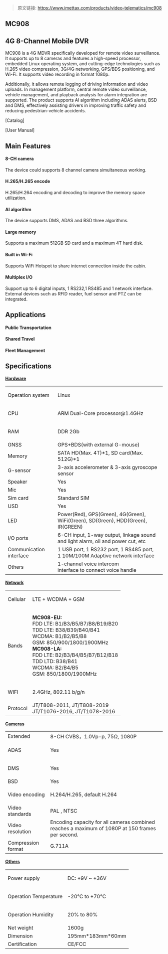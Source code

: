 > 原文链接: <https://www.imettax.com/products/video-telematics/mc908> 

 ## **MC908**​

## 4G 8-Channel Mobile DVR  

MC908 is a 4G MDVR specifically developed for remote video surveillance. It supports up to 8 cameras and features a high-speed processor, embedded Linux operating system, and cutting-edge technologies such as H.265 video compression, 3G/4G networking, GPS/BDS positioning, and Wi-Fi. It supports video recording in format 1080p.

Additionally, it allows remote logging of driving information and video uploads. In management platform, central remote video surveillance, vehicle management, and playback analysis for alarm integration are supported. The product supports AI algorithm including ADAS alerts, BSD and DMS, effectively assisting drivers in improving traffic safety and reducing pedestrian-vehicle accidents.  

[Catalog]

[User Manual]

## Main Features

#### 8-CH camera  

The device could supports 8 channel camera simultaneous working.  

#### H.265/H.265 encode  

H.265/H.264 encoding and decoding to improve the memory space utilization. 

#### AI algorithm  

The device supports DMS, ADAS and BSD three algorithms.  

#### Large memory  

Supports a maximum 512GB SD card and a maximum 4T hard disk.

#### Built in Wi-Fi  

Supports WiFi Hotspot to share internet connection inside the cabin.  

#### Multiplex I/O  

Support up to 6 digital inputs, 1 RS232,1 RS485 and 1 network interface. External devices such as RFID reader, fuel sensor and PTZ can be integrated.   

## Applications


#### Public Transportation


#### Shared Travel



#### Fleet Management

## Specifications

[**Hardware**](#)

<table class="table table-bordered o_table"><tbody><tr><td><p><span>Operation system</span><br></p></td><td><p><span>Linux</span><br></p></td></tr><tr><td><p><span>CPU</span><br></p></td><td><p><span>ARM Dual-Core processor@1.4GHz</span><br></p></td></tr><tr><td><p><span>RAM</span><br></p></td><td><p><span>DDR 2Gb</span></p></td></tr><tr><td><span>GNSS</span></td><td><span>GPS+BDS(with external G-mouse)</span><br></td></tr><tr><td><span>Memory</span></td><td><span>SATA HD(Max. 4T)*1, SD card(Max. 512G)*1</span><br></td></tr><tr><td><span>G-sensor</span><br></td><td><span>3-axis accelerometer &amp; 3-axis gyroscope sensor</span><br></td></tr><tr><td><span>Speaker</span><br></td><td><span>Yes</span></td></tr><tr><td><span>Mic</span><br></td><td><span>Yes</span></td></tr><tr><td><span>Sim card</span></td><td><span>Standard SIM</span></td></tr><tr><td><span>USD</span></td><td><span>Yes</span></td></tr><tr><td><span>LED</span><br></td><td><span>Power(Red), GPS(Green), 4G(Green), WiFi(Green), SD(Green), HDD(Green), IR(GREEN)</span><br></td></tr><tr><td><span>I/O ports</span></td><td><span>6-CH input, 1-way output, linkage sound and light alarm, oil and power cut, etc</span><br></td></tr><tr><td><span>Communication interface</span></td><td><span>1 USB port, 1 RS232 port, 1 RS485 port,</span><br><span>1 10M/100M Adaptive network interface</span><br></td></tr><tr><td><span>Others</span></td><td><span>1-channel voice intercom interface&nbsp;to&nbsp;connect voice handle</span><br></td></tr></tbody></table>

[**Network**](#)

<table class="table table-bordered o_table"><tbody><tr><td><p><span>Cellular</span><br></p></td><td><p><span>LTE&nbsp;+ WCDMA + GSM</span><br></p></td></tr><tr><td><p><span>Bands</span><br></p></td><td><p><strong><span>MC908-EU:</span></strong><span><br>FDD LTE: B1/B3/B5/B7/B8/B19/B20<br>TDD LTE: B38/B39/B40/B41<br>WCDMA: B1/B2/B5/B8<br>GSM: 850/900/1800/1900MHz<br></span><strong><span>MC908-LA:</span></strong><span><br>FDD LTE: B2/B3/B4/B5/B7/B12/B18<br>TDD LTD: B38/B41<br>WCDMA: B2/B4/B5<br>GSM: 850/1800/1900MHz</span><br></p></td></tr><tr><td><p><span>WIFI</span><br></p></td><td><p><span>2.4GHz, 802.11 b/g/n</span><br></p></td></tr><tr><td><span>Protocol</span><br></td><td><span>JT/T808-2011, JT/T808-2019<br>JT/T1076-2016, JT/T1078-2016</span><br></td></tr></tbody></table>

[**Cameras**](#)  

<table class="table table-bordered o_table"><tbody><tr><td><span>Extended</span></td><td><span>8-CH CVBS，1.0Vp-p, 75Ω, 1080P</span><br></td></tr><tr><td><p><span>ADAS</span><br></p></td><td><p><span>Yes</span><br></p></td></tr><tr><td><span>DMS</span><br></td><td><p><span>Yes</span><br></p></td></tr><tr><td><span>BSD</span></td><td><span>Yes</span></td></tr><tr><td><span>Video encoding</span></td><td><p><span>H.264/H.265, default H.264<br></span></p></td></tr><tr><td><span>Video standards</span></td><td><span>PAL , NTSC</span></td></tr><tr><td><span>Video resolution</span><br></td><td><span>Encoding capacity for all cameras combined reaches a maximum of 1080P at 150 frames per second.</span><br></td></tr><tr><td><span>Compression format</span><br></td><td><span>G.711A&nbsp;</span><br></td></tr></tbody></table>

[**Others**](#)  

<table class="table table-bordered o_table"><tbody><tr><td><p><span>Power supply</span></p></td><td><p><span>DC: +9V ~ +36V</span></p></td></tr><tr><td><p><span>Operation Temperature</span></p></td><td><p><span>-20℃ to +70℃</span></p></td></tr><tr><td><p><span>Operation Humidity</span></p></td><td><p><span>20% to 80%</span></p></td></tr><tr><td><span>Net weight</span></td><td><span>1600g</span></td></tr><tr><td><span>Dimension</span></td><td><span>​195mm*183mm*60mm</span><br></td></tr><tr><td><span>Certification</span><br></td><td><span>CE/FCC</span><br></td></tr></tbody></table>
